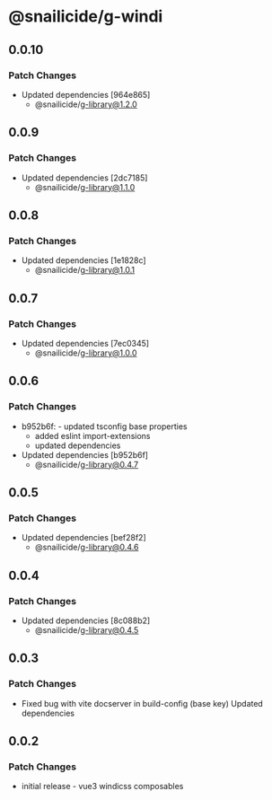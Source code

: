 # @snailicide/g-windi

## 0.0.10

### Patch Changes

- Updated dependencies [964e865]
  - @snailicide/g-library@1.2.0

## 0.0.9

### Patch Changes

- Updated dependencies [2dc7185]
  - @snailicide/g-library@1.1.0

## 0.0.8

### Patch Changes

- Updated dependencies [1e1828c]
  - @snailicide/g-library@1.0.1

## 0.0.7

### Patch Changes

- Updated dependencies [7ec0345]
  - @snailicide/g-library@1.0.0

## 0.0.6

### Patch Changes

- b952b6f: - updated tsconfig base properties
  - added eslint import-extensions
  - updated dependencies
- Updated dependencies [b952b6f]
  - @snailicide/g-library@0.4.7

## 0.0.5

### Patch Changes

- Updated dependencies [bef28f2]
  - @snailicide/g-library@0.4.6

## 0.0.4

### Patch Changes

- Updated dependencies [8c088b2]
  - @snailicide/g-library@0.4.5

## 0.0.3

### Patch Changes

- Fixed bug with vite docserver in build-config (base key) Updated dependencies

## 0.0.2

### Patch Changes

- initial release - vue3 windicss composables
